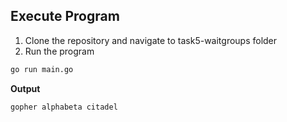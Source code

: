 ## Execute Program
1. Clone the repository and navigate to task5-waitgroups folder
2. Run the program
```sh
go run main.go
```
**Output**
```
gopher alphabeta citadel
```
